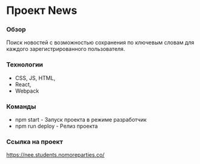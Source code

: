 # Проект News

### Обзор
Поиск новостей с возможностью сохранения по ключевым словам для каждого зарегистрированного пользователя.

### Технологии
- CSS, JS, HTML, 
- React, 
- Webpack

### Команды
- npm start - Запуск проекта в режиме разработчик
- npm run deploy - Релиз проекта

### Ссылка на проект
https://nee.students.nomoreparties.co/
